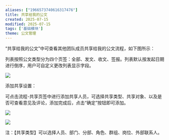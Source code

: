 ```yaml
---
aliases: ["1966573740616317476"]
title: 共享给我的公文
created: 2025-07-15
modified: 2025-07-15
tags: ['基础模块']
theme: 公文管理
---
```


“共享给我的公文”中可查看其他团队成员共享给我的公文流程，如下图所示：

列表按照公文类型分为四个页签：全部、发文、收文、签报。列表默认按发起日期进行倒序，用户可自定义更改列表显示字段。

![](16b75d078e62c38f74138a6c5c257cd2.jpg)

添加共享设置：

可点击流程-共享页签中进行添加共享人员，可选择共享类型、共享对象、以及是否可查看意见及评论，添加完成后，点击“确定”按钮即可添加。

![](3d2753eedb14c310ad688da68999474a.jpg)

![](aabe234e40a18b1db683884d36cd032c.jpg)

注：【共享类型】可以选择人员、部门、分部、角色、群组、岗位、外部联系人。